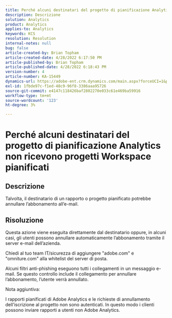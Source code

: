 ```yaml
---
title: Perché alcuni destinatari del progetto di pianificazione Analytics non ricevono progetti Workspace pianificati
description: Descrizione
solution: Analytics
product: Analytics
applies-to: Analytics
keywords: KCS
resolution: Resolution
internal-notes: null
bug: false
article-created-by: Brian Topham
article-created-date: 4/28/2022 6:17:50 PM
article-published-by: Brian Topham
article-published-date: 4/28/2022 6:18:43 PM
version-number: 4
article-number: KA-15449
dynamics-url: https://adobe-ent.crm.dynamics.com/main.aspx?forceUCI=1&pagetype=entityrecord&etn=knowledgearticle&id=9a1ed07d-1fc7-ec11-a7b6-0022480a1b03
exl-id: 1fbde97c-f1ed-48c9-96f8-3386aaa95726
source-git-commit: e4147c118426baf2802270e033c61e469ba59916
workflow-type: tm+mt
source-wordcount: '123'
ht-degree: 3%

---
```


# Perché alcuni destinatari del progetto di pianificazione Analytics non ricevono progetti Workspace pianificati

## Descrizione


Talvolta, il destinatario di un rapporto o progetto pianificato potrebbe annullare l’abbonamento all’e-mail.


## Risoluzione


Questa azione viene eseguita direttamente dal destinatario oppure, in alcuni casi, gli utenti possono annullare automaticamente l’abbonamento tramite il server e-mail dell’azienda.

Chiedi al tuo team IT/sicurezza di aggiungere &quot;adobe.com&quot; e &quot;omniture.com&quot; alla whitelist del server di posta.

Alcuni filtri anti-phishing eseguono tutti i collegamenti in un messaggio e-mail. Se questo controllo include il collegamento per annullare l’abbonamento, l’utente verrà annullato.



Nota aggiuntiva:

I rapporti pianificati di Adobe Analytics e le richieste di annullamento dell’iscrizione al progetto non sono autenticati. In questo modo i clienti possono inviare rapporti a utenti non Adobe Analytics.
